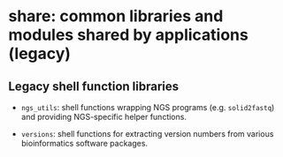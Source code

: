 share: common libraries and modules shared by applications (legacy)
===================================================================

Legacy shell function libraries
-------------------------------

*   `ngs_utils`: shell functions wrapping NGS programs (e.g. `solid2fastq`)
    and providing NGS-specific helper functions.

*   `versions`: shell functions for extracting version numbers from
    various bioinformatics software packages.